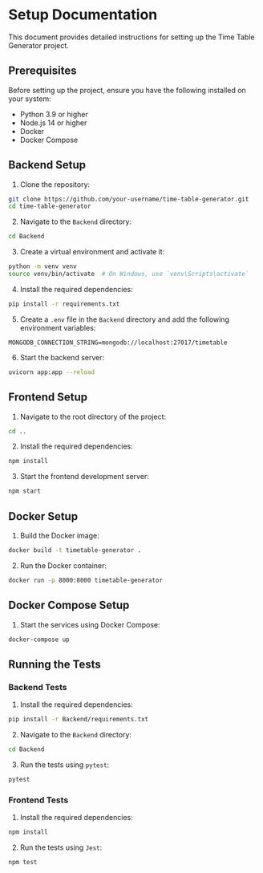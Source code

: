 # Setup Documentation

This document provides detailed instructions for setting up the Time Table Generator project.

## Prerequisites

Before setting up the project, ensure you have the following installed on your system:

- Python 3.9 or higher
- Node.js 14 or higher
- Docker
- Docker Compose

## Backend Setup

1. Clone the repository:

```bash
git clone https://github.com/your-username/time-table-generator.git
cd time-table-generator
```

2. Navigate to the `Backend` directory:

```bash
cd Backend
```

3. Create a virtual environment and activate it:

```bash
python -m venv venv
source venv/bin/activate  # On Windows, use `venv\Scripts\activate`
```

4. Install the required dependencies:

```bash
pip install -r requirements.txt
```

5. Create a `.env` file in the `Backend` directory and add the following environment variables:

```env
MONGODB_CONNECTION_STRING=mongodb://localhost:27017/timetable
```

6. Start the backend server:

```bash
uvicorn app:app --reload
```

## Frontend Setup

1. Navigate to the root directory of the project:

```bash
cd ..
```

2. Install the required dependencies:

```bash
npm install
```

3. Start the frontend development server:

```bash
npm start
```

## Docker Setup

1. Build the Docker image:

```bash
docker build -t timetable-generator .
```

2. Run the Docker container:

```bash
docker run -p 8000:8000 timetable-generator
```

## Docker Compose Setup

1. Start the services using Docker Compose:

```bash
docker-compose up
```

## Running the Tests

### Backend Tests

1. Install the required dependencies:

```bash
pip install -r Backend/requirements.txt
```

2. Navigate to the `Backend` directory:

```bash
cd Backend
```

3. Run the tests using `pytest`:

```bash
pytest
```

### Frontend Tests

1. Install the required dependencies:

```bash
npm install
```

2. Run the tests using `Jest`:

```bash
npm test
```
